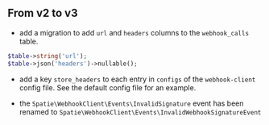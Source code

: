## From v2 to v3

- add a migration to add `url` and `headers` columns to the `webhook_calls` table.
  
```php
$table->string('url');
$table->json('headers')->nullable();
```

- add a key `store_headers` to each entry in `configs` of the `webhook-client` config file. See the default config file for an example.

- the `Spatie\WebhookClient\Events\InvalidSignature` event has been renamed to `Spatie\WebhookClient\Events\InvalidWebhookSignatureEvent`
